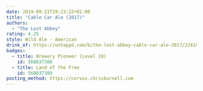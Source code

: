 ```yaml
---
date: 2019-09-21T19:23:22+01:00
title: "Cable Car Ale (2017)"
authors:
  - "The Lost Abbey"
rating: 4.25
style: Wild Ale - American
drink_of: https://untappd.com/b/the-lost-abbey-cable-car-ale-2017/2241065
badges:
  - title: Brewery Pioneer (Level 19)
    id: 568037388
  - title: Land of the Free
    id: 568037389
posting_method: https://corvus.chrisburnell.com
---
```

